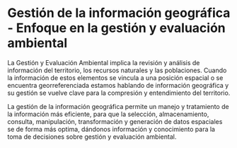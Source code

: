 # Gestión de la información geográfica - Enfoque en la gestión y evaluación ambiental

La Gestión y Evaluación Ambiental implica la revisión y análisis de información del territorio, los recursos naturales y las poblaciones. Cuando la información de estos elementos se vincula a una posición espacial o se encuentra georreferenciada estamos hablando de información geográfica y su gestión se vuelve clave para la compresión y entendimiento del territorio.

La gestión de la información geográfica permite un manejo y tratamiento de la información más eficiente, para que la selección, almacenamiento, consulta, manipulación, transformación y generación de datos espaciales se de forma más optima, dándonos información y conocimiento para la toma de decisiones sobre gestión y evaluación ambiental.

